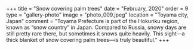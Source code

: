 +++
title = "Snow covering palm trees"
date = "February, 2020"
order = 9
type = "gallery-photo"
image = "photo_009.jpeg"
location = "Toyama city, Japan"
comment = "Toyama Prefecture is part of the Hokuriku region, known as “snow country” in Japan. Compared to Russia, snowy days are still pretty rare there, but sometimes it snows quite heavily. This sight—a thick blanket of snow covering palm trees—is truly beautiful."
+++
